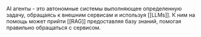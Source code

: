 AI агенты - это автономные системы выполняющее определенную задачу, обращаясь к внешним сервисам и используя [[LLMs]]. К ним на помощь может прийти [[RAG]] предоставляя базу знаний, помогая правильно обращаться с сервисом.